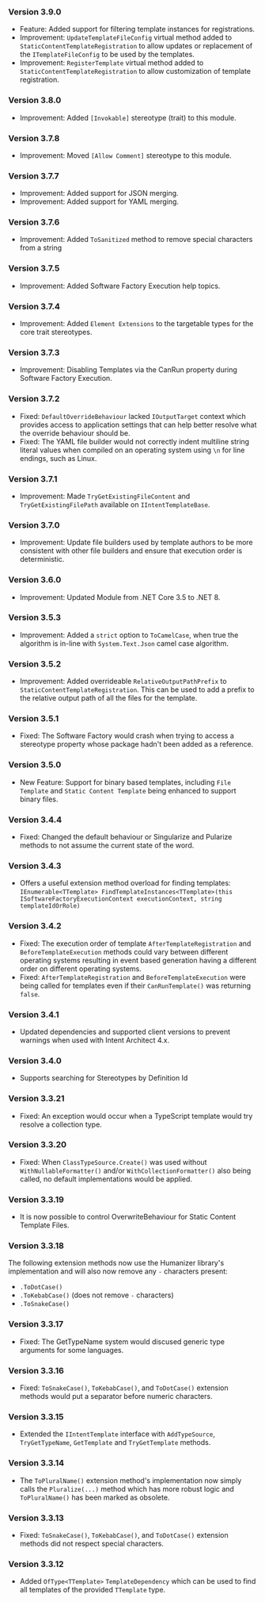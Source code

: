 ### Version 3.9.0

- Feature: Added support for filtering template instances for registrations.
- Improvement: `UpdateTemplateFileConfig` virtual method added to `StaticContentTemplateRegistration` to allow updates or replacement of the `ITemplateFileConfig` to be used by the templates.
- Improvement: `RegisterTemplate` virtual method added to `StaticContentTemplateRegistration` to allow customization of template registration.

### Version 3.8.0

- Improvement: Added `[Invokable]` stereotype (trait) to this module.

### Version 3.7.8

- Improvement: Moved `[Allow Comment]` stereotype to this module.

### Version 3.7.7

- Improvement: Added support for JSON merging.
- Improvement: Added support for YAML merging.

### Version 3.7.6

- Improvement: Added `ToSanitized` method to remove special characters from a string

### Version 3.7.5

- Improvement: Added Software Factory Execution help topics.

### Version 3.7.4

- Improvement: Added `Element Extensions` to the targetable types for the core trait stereotypes.

### Version 3.7.3

- Improvement: Disabling Templates via the CanRun property during Software Factory Execution.

### Version 3.7.2

- Fixed: `DefaultOverrideBehaviour` lacked `IOutputTarget` context which provides access to application settings that can help better resolve what the override behaviour should be.
- Fixed: The YAML file builder would not correctly indent multiline string literal values when compiled on an operating system using `\n` for line endings, such as Linux.

### Version 3.7.1

- Improvement: Made `TryGetExistingFileContent` and `TryGetExistingFilePath` available on `IIntentTemplateBase`.

### Version 3.7.0

- Improvement: Update file builders used by template authors to be more consistent with other file builders and ensure that execution order is deterministic.

### Version 3.6.0

- Improvement: Updated Module from .NET Core 3.5 to .NET 8.

### Version 3.5.3

- Improvement: Added a `strict` option to `ToCamelCase`, when true the algorithm is in-line with `System.Text.Json` camel case algorithm.

### Version 3.5.2

- Improvement: Added overrideable `RelativeOutputPathPrefix` to `StaticContentTemplateRegistration`. This can be used to add a prefix to the relative output path of all the files for the template.

### Version 3.5.1

- Fixed: The Software Factory would crash when trying to access a stereotype property whose package hadn't been added as a reference.

### Version 3.5.0

- New Feature: Support for binary based templates, including `File Template` and `Static Content Template` being enhanced to support binary files.

### Version 3.4.4

- Fixed: Changed the default behaviour or Singularize and Pularize methods to not assume the current state of the word.

### Version 3.4.3

- Offers a useful extension method overload for finding templates: `IEnumerable<TTemplate> FindTemplateInstances<TTemplate>(this ISoftwareFactoryExecutionContext executionContext, string templateIdOrRole)`

### Version 3.4.2

- Fixed: The execution order of template `AfterTemplateRegistration` and `BeforeTemplateExecution` methods could vary between different operating systems resulting in event based generation having a different order on different operating systems.
- Fixed: `AfterTemplateRegistration` and `BeforeTemplateExecution` were being called for templates even if their `CanRunTemplate()` was returning `false`.

### Version 3.4.1

- Updated dependencies and supported client versions to prevent warnings when used with Intent Architect 4.x.

### Version 3.4.0

- Supports searching for Stereotypes by Definition Id

### Version 3.3.21

- Fixed: An exception would occur when a TypeScript template would try resolve a collection type.

### Version 3.3.20

- Fixed: When `ClassTypeSource.Create()` was used without `WithNullableFormatter()` and/or `WithCollectionFormatter()` also being called, no default implementations would be applied.

### Version 3.3.19

- It is now possible to control OverwriteBehaviour for Static Content Template Files.

### Version 3.3.18

The following extension methods now use the Humanizer library's implementation and will also now remove any `-` characters present:

- `.ToDotCase()`
- `.ToKebabCase()` (does not remove `-` characters)
- `.ToSnakeCase()`

### Version 3.3.17

- Fixed: The GetTypeName system would discused generic type arguments for some languages.

### Version 3.3.16

- Fixed: `ToSnakeCase()`, `ToKebabCase()`, and `ToDotCase()` extension methods would put a separator before numeric characters.

### Version 3.3.15

- Extended the `IIntentTemplate` interface with `AddTypeSource`, `TryGetTypeName`, `GetTemplate` and `TryGetTemplate` methods.

### Version 3.3.14

- The `ToPluralName()` extension method's implementation now simply calls the `Pluralize(...)` method which has more robust logic and `ToPluralName()` has been marked as obsolete.

### Version 3.3.13

- Fixed: `ToSnakeCase()`, `ToKebabCase()`, and `ToDotCase()` extension methods did not respect special characters.

### Version 3.3.12

- Added `OfType<TTemplate>` `TemplateDependency` which can be used to find all templates of the provided `TTemplate` type.
